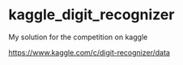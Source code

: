 # kaggle_digit_recognizer
My solution for the competition on kaggle

https://www.kaggle.com/c/digit-recognizer/data
